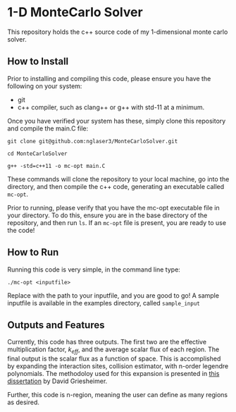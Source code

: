 # 1-D MonteCarlo Solver

This repository holds the c++ source code of my 1-dimensional monte carlo solver.

## How to Install
Prior to installing and compiling this code, please ensure you have the following on your system:

* git
* c++ compiler, such as clang++ or g++ with std-11 at a minimum.

Once you have verified your system has these, simply clone this repository and compile the main.C file:

`git clone git@github.com:nglaser3/MonteCarloSolver.git` 

`cd MonteCarloSolver` 

`g++ -std=c++11 -o mc-opt main.C`

These commands will clone the repository to your local machine, go into the directory, and then compile the c++ code, generating an executable called `mc-opt`.

Prior to running, please verify that you have the mc-opt executable file in your directory. To do this, ensure you are in the base directory of the repository, and then run `ls`. If an `mc-opt` file is present, you are ready to use the code! 

## How to Run
Running this code is very simple, in the command line type:

`./mc-opt <inputfile>`

Replace <inputfile> with the path to your inputfile, and you are good to go!
A sample inputfile is available in the examples directory, called `sample_input`


## Outputs and Features
Currently, this code has three outputs. 
The first two are the effective multiplication factor, $k_{eff}$, and the average scalar flux of each region. 
The final output is the scalar flux as a function of space. This is accomplished by expanding the interaction sites, collision estimator, with n-order legendre polynomials. 
The methodoloy used for this expansion is presented in [this dissertation](https://deepblue.lib.umich.edu/handle/2027.42/124799) by David Griesheimer. 

Further, this code is n-region, meaning the user can define as many regions as desired.
